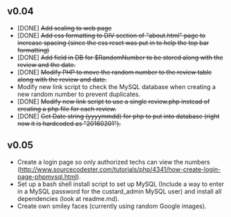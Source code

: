 v0.04
-----

 - [DONE] ~~Add scaling to web page~~
 - [DONE] ~~Add css formatting to DIV section of "about.html" page to increase spacing (since the css reset was put in to help the top bar formatting)~~
 - [DONE] ~~Add field in DB for $RandomNumber to be stored along with the review and the date.~~
 - [DONE] ~~Modify PHP to move the random number to the review table along with the review and date.~~
 - Modify new link script to check the MySQL database when creating a new random number to prevent duplicates.
 - [DONE] ~~Modify new link script to use a single review.php instead of creating a php file for each review.~~
 - [DONE] ~~Get Date string (yyyymmdd) for php to put into database (right now it is hardcoded as "20160201").~~

v0.05
-----

 - Create a login page so only authorized techs can view the numbers (http://www.sourcecodester.com/tutorials/php/4341/how-create-login-page-phpmysql.html).
 - Set up a bash shell install script to set up MySQL (Include a way to enter in a MySQL password for the custard_admin MySQL user) and install all dependencies (look at readme.md).
 - Create own smiley faces (currently using random Google images).
